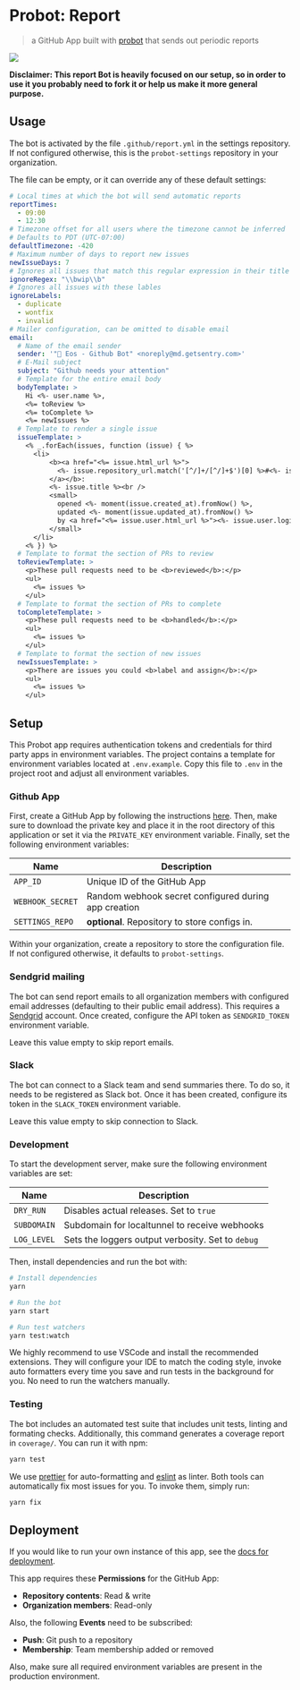 # Probot: Report

> a GitHub App built with [probot](https://github.com/probot/probot) that sends
> out periodic reports

![](https://user-images.githubusercontent.com/1433023/32178159-57580bd0-bd8c-11e7-9dfd-995ff69d446b.png)

**Disclaimer: This report Bot is heavily focused on our setup, so in order to
use it you probably need to fork it or help us make it more general purpose.**

## Usage

The bot is activated by the file `.github/report.yml` in the settings
repository. If not configured otherwise, this is the `probot-settings`
repository in your organization.

The file can be empty, or it can override any of these default settings:

```yaml
# Local times at which the bot will send automatic reports
reportTimes:
  - 09:00
  - 12:30
# Timezone offset for all users where the timezone cannot be inferred
# Defaults to PDT (UTC-07:00)
defaultTimezone: -420
# Maximum number of days to report new issues
newIssueDays: 7
# Ignores all issues that match this regular expression in their title
ignoreRegex: "\\bwip\\b"
# Ignores all issues with these lables
ignoreLabels:
  - duplicate
  - wontfix
  - invalid
# Mailer configuration, can be omitted to disable email
email:
  # Name of the email sender
  sender: '"🤖 Eos - Github Bot" <noreply@md.getsentry.com>'
  # E-Mail subject
  subject: "Github needs your attention"
  # Template for the entire email body
  bodyTemplate: >
    Hi <%- user.name %>,
    <%= toReview %>
    <%= toComplete %>
    <%= newIssues %>
  # Template to render a single issue
  issueTemplate: >
    <% _.forEach(issues, function (issue) { %>
      <li>
          <b><a href="<%= issue.html_url %>">
            <%- issue.repository_url.match('[^/]+/[^/]+$')[0] %>#<%- issue.number %>
          </a></b>:
          <%- issue.title %><br />
          <small>
            opened <%- moment(issue.created_at).fromNow() %>,
            updated <%- moment(issue.updated_at).fromNow() %>
            by <a href="<%= issue.user.html_url %>"><%- issue.user.login %></a>
          </small>
      </li>
    <% }) %>
  # Template to format the section of PRs to review
  toReviewTemplate: >
    <p>These pull requests need to be <b>reviewed</b>:</p>
    <ul>
      <%= issues %>
    </ul>
  # Template to format the section of PRs to complete
  toCompleteTemplate: >
    <p>These pull requests need to be <b>handled</b>:</p>
    <ul>
      <%= issues %>
    </ul>
  # Template to format the section of new issues
  newIssuesTemplate: >
    <p>There are issues you could <b>label and assign</b>:</p>
    <ul>
      <%= issues %>
    </ul>
```

## Setup

This Probot app requires authentication tokens and credentials for third party
apps in environment variables. The project contains a template for environment
variables located at `.env.example`. Copy this file to `.env` in the project
root and adjust all environment variables.

### Github App

First, create a GitHub App by following the instructions
[here](https://probot.github.io/docs/deployment/#create-the-github-app). Then,
make sure to download the private key and place it in the root directory of this
application or set it via the `PRIVATE_KEY` environment variable. Finally, set
the following environment variables:

| Name             | Description                                          |
| ---------------- | ---------------------------------------------------- |
| `APP_ID`         | Unique ID of the GitHub App                          |
| `WEBHOOK_SECRET` | Random webhook secret configured during app creation |
| `SETTINGS_REPO`  | **optional**. Repository to store configs in.        |

Within your organization, create a repository to store the configuration file.
If not configured otherwise, it defaults to `probot-settings`.

### Sendgrid mailing

The bot can send report emails to all organization members with configured email
addresses (defaulting to their public email address). This requires a
[Sendgrid](https://sendgrid.com/) account. Once created, configure the API token
as `SENDGRID_TOKEN` environment variable.

Leave this value empty to skip report emails.

### Slack

The bot can connect to a Slack team and send summaries there. To do so, it needs
to be registered as Slack bot. Once it has been created, configure its token in
the `SLACK_TOKEN` environment variable.

Leave this value empty to skip connection to Slack.

### Development

To start the development server, make sure the following environment variables
are set:

| Name        | Description                                       |
| ----------- | ------------------------------------------------- |
| `DRY_RUN`   | Disables actual releases. Set to `true`           |
| `SUBDOMAIN` | Subdomain for localtunnel to receive webhooks     |
| `LOG_LEVEL` | Sets the loggers output verbosity. Set to `debug` |

Then, install dependencies and run the bot with:

```sh
# Install dependencies
yarn

# Run the bot
yarn start

# Run test watchers
yarn test:watch
```

We highly recommend to use VSCode and install the recommended extensions. They
will configure your IDE to match the coding style, invoke auto formatters every
time you save and run tests in the background for you. No need to run the
watchers manually.

### Testing

The bot includes an automated test suite that includes unit tests, linting and
formating checks. Additionally, this command generates a coverage report in
`coverage/`. You can run it with npm:

```sh
yarn test
```

We use [prettier](https://prettier.io/) for auto-formatting and
[eslint](https://eslint.org/) as linter. Both tools can automatically fix most
issues for you. To invoke them, simply run:

```sh
yarn fix
```

## Deployment

If you would like to run your own instance of this app, see the
[docs for deployment](https://probot.github.io/docs/deployment/).

This app requires these **Permissions** for the GitHub App:

* **Repository contents**: Read & write
* **Organization members**: Read-only

Also, the following **Events** need to be subscribed:

* **Push**: Git push to a repository
* **Membership**: Team membership added or removed

Also, make sure all required environment variables are present in the production
environment.
